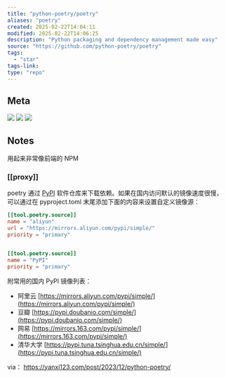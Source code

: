 ```yaml
---
title: "python-poetry/poetry"
aliases: "poetry"
created: 2025-02-22T14:04:11
modified: 2025-02-22T14:06:25
description: "Python packaging and dependency management made easy"
source: "https://github.com/python-poetry/poetry"
tags:
  - "star"
tags-link:
type: "repo"
---
```


## Meta

![](https://img.shields.io/github/stars/python-poetry/poetry?style=for-the-badge&label=stars) ![](https://img.shields.io/github/repo-size/python-poetry/poetry?style=for-the-badge&label=size) ![](https://img.shields.io/github/created-at/python-poetry/poetry?style=for-the-badge&label=since)

## Notes

用起来非常像前端的 NPM

### [[proxy]]

poetry 通过 [PyPI](https://pypi.org/) 软件仓库来下载依赖。如果在国内访问默认的镜像速度很慢，可以通过在 pyproject.toml 末尾添加下面的内容来设置自定义镜像源：

```toml
[[tool.poetry.source]]
name = "aliyun"
url = "https://mirrors.aliyun.com/pypi/simple/"
priority = "primary"


[[tool.poetry.source]]
name = "PyPI"
priority = "primary"
```

附常用的国内 PyPI 镜像列表：

- 阿里云 [https://mirrors.aliyun.com/pypi/simple/](https://mirrors.aliyun.com/pypi/simple/)
- 豆瓣 [https://pypi.doubanio.com/simple/](https://pypi.doubanio.com/simple/)
- 网易 [https://mirrors.163.com/pypi/simple/](https://mirrors.163.com/pypi/simple/)
- 清华大学 [https://pypi.tuna.tsinghua.edu.cn/simple/](https://pypi.tuna.tsinghua.edu.cn/simple/)

via： https://yanxi123.com/post/2023/12/python-poetry/
